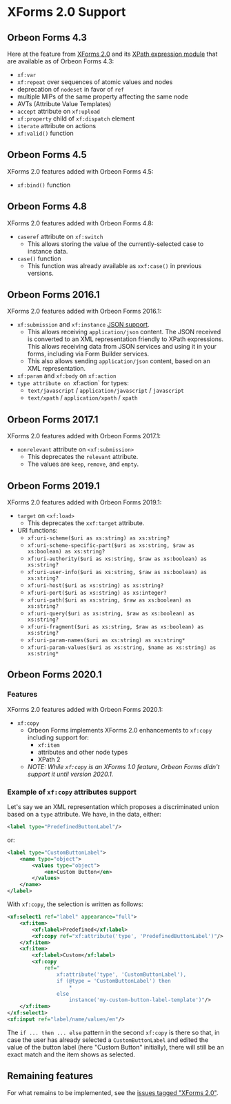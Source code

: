 # XForms 2.0 Support

## Orbeon Forms 4.3

Here at the feature from [XForms 2.0](https://www.w3.org/community/xformsusers/wiki/XForms_2.0) and its [XPath expression module](https://www.w3.org/community/xformsusers/wiki/XPath_Expressions_Module) that are available as of Orbeon Forms 4.3:

- `xf:var`
- `xf:repeat` over sequences of atomic values and nodes
- deprecation of `nodeset` in favor of `ref`
- multiple MIPs of the same property affecting the same node
- AVTs (Attribute Value Templates)
- `accept` attribute on `xf:upload`
- `xf:property` child of `xf:dispatch` element
- `iterate` attribute on actions
- `xf:valid()` function

## Orbeon Forms 4.5

XForms 2.0 features added with Orbeon Forms 4.5:

- `xf:bind()` function

## Orbeon Forms 4.8

XForms 2.0 features added with Orbeon Forms 4.8:

- `caseref` attribute on `xf:switch`
    - This allows storing the value of the currently-selected case to instance data.
- `case()` function
    - This function was already available as `xxf:case()` in previous versions.

## Orbeon Forms 2016.1

XForms 2.0 features added with Orbeon Forms 2016.1:

- `xf:submission` and `xf:instance` [JSON support](submission-standard.md#json-support).
    - This allows receiving `application/json` content. The JSON received is converted to an XML representation friendly to XPath expressions. This allows receiving data from JSON services and using it in your forms, including via Form Builder services.
    - This also allows sending `application/json` content, based on an XML representation.
- `xf:param` and `xf:body` on `xf:action`
- `type attribute on `xf:action` for types:
    - `text/javascript` / `application/javascript` / `javascript`
    - `text/xpath` / `application/xpath` / `xpath`

## Orbeon Forms 2017.1

XForms 2.0 features added with Orbeon Forms 2017.1:

- `nonrelevant` attribute on `<xf:submission>`
    - This deprecates the `relevant` attribute.
    - The values are `keep`, `remove`, and `empty`.

## Orbeon Forms 2019.1

XForms 2.0 features added with Orbeon Forms 2019.1:

- `target` on `<xf:load>`
    - This deprecates the `xxf:target` attribute.
- URI functions:
    - `xf:uri-scheme($uri as xs:string) as xs:string?`
    - `xf:uri-scheme-specific-part($uri as xs:string, $raw as xs:boolean) as xs:string?`
    - `xf:uri-authority($uri as xs:string, $raw as xs:boolean) as xs:string?`
    - `xf:uri-user-info($uri as xs:string, $raw as xs:boolean) as xs:string?`
    - `xf:uri-host($uri as xs:string) as xs:string?`
    - `xf:uri-port($uri as xs:string) as xs:integer?`
    - `xf:uri-path($uri as xs:string, $raw as xs:boolean) as xs:string?`
    - `xf:uri-query($uri as xs:string, $raw as xs:boolean) as xs:string?`
    - `xf:uri-fragment($uri as xs:string, $raw as xs:boolean) as xs:string?`
    - `xf:uri-param-names($uri as xs:string) as xs:string*`
    - `xf:uri-param-values($uri as xs:string, $name as xs:string) as xs:string*`

## Orbeon Forms 2020.1

### Features

XForms 2.0 features added with Orbeon Forms 2020.1:

- `xf:copy`
    - Orbeon Forms implements XForms 2.0 enhancements to `xf:copy` including support for:
        - `xf:item`
        - attributes and other node types
        - XPath 2
    - *NOTE: While `xf:copy` is an XForms 1.0 feature, Orbeon Forms didn't support it until version 2020.1.*
    
### Example of `xf:copy` attributes support 

Let's say we an XML representation which proposes a discriminated union based on a `type` attribute. We have, in the data, either:

```xml
<label type="PredefinedButtonLabel"/>
```

or:

```xml
<label type="CustomButtonLabel">
    <name type="object">
        <values type="object">
            <en>Custom Button</en>
        </values>
    </name>
</label>
```

With `xf:copy`, the selection is written as follows:

```xml
<xf:select1 ref="label" appearance="full">
    <xf:item>
        <xf:label>Predefined</xf:label>
        <xf:copy ref="xf:attribute('type', 'PredefinedButtonLabel')"/>
    </xf:item>
    <xf:item>
        <xf:label>Custom</xf:label>
        <xf:copy
            ref="
                xf:attribute('type', 'CustomButtonLabel'),
                if (@type = 'CustomButtonLabel') then
                    *
                else
                    instance('my-custom-button-label-template')"/>
    </xf:item>
</xf:select1>
<xf:input ref="label/name/values/en"/>
```

The `if ... then ... else` pattern in the second `xf:copy` is there so that, in case the user has already selected a `CustomButtonLabel` and edited the value of the button label (here "Custom Button" initially), there will still be an exact match and the item shows as selected.

## Remaining features

For what remains to be implemented, see the [issues tagged "XForms 2.0"](https://github.com/orbeon/orbeon-forms/issues?q=is%3Aopen+sort%3Aupdated-desc+label%3A%22Area%3A+XForms+2.0%22).
